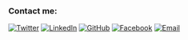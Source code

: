 ### Contact me:

[![Twitter](https://img.shields.io/badge/Twitter-%40mytwitterhandle-blue?style=for-the-badge&logo=twitter)](https://twitter.com/Hiuo23558165)
[![LinkedIn](https://img.shields.io/badge/LinkedIn-myusername-blue?style=for-the-badge&logo=linkedin)](https://www.linkedin.com/in/hi%E1%BA%BFu-%C4%91%C3%A0o-205366249/)
[![GitHub](https://img.shields.io/badge/GitHub-myusername-green?style=for-the-badge&logo=github)](https://github.com/hieudz2k4)
[![Facebook](https://img.shields.io/badge/Facebook-myusername-blue?style=for-the-badge&logo=facebook)](https://www.facebook.com/)
[![Email](https://img.shields.io/badge/Email-myemailaddress-red?style=for-the-badge&logo=gmail)](mailto:hieudz20041999@gmail.com)
